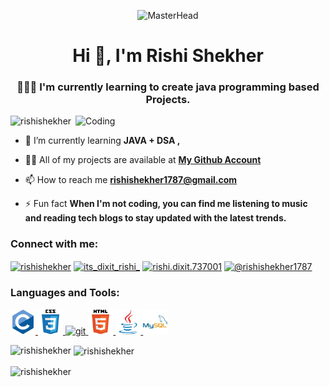 <p align="center">
  <img src="https://media3.giphy.com/media/v1.Y2lkPTc5MGI3NjExYWsyb3EyamhrbzUxOGUzNG9keGJ5MWVnaTJzcDA3NmhndW1xc3o1cyZlcD12MV9pbnRlcm5hbF9naWZfYnlfaWQmY3Q9Zw/WtTnAfZn6aVJfBzlN3/giphy.webp" alt="MasterHead">
</p>
<h1 align="center">Hi 👋, I'm Rishi Shekher</h1>
<h3 align="center">👨🏽‍💻 I'm currently learning to create java programming based Projects.</h3>
<img align="right" alt="Coding" width="400" src="https://cdn.dribbble.com/users/1162077/screenshots/3848914/programmer.gif">

<p align="left"> <img src="https://komarev.com/ghpvc/?username=rishishekher&label=Profile%20views&color=0e75b6&style=flat" alt="rishishekher" /> </p>

- 🌱 I’m currently learning **JAVA + DSA ,**

- 👨‍💻 All of my projects are available at <strong><a href="https://github.com/rishishekher?tab=repositories">My Github Account</a></strong></li>

- 📫 How to reach me **rishishekher1787@gmail.com**

- ⚡ Fun fact **When I'm not coding, you can find me listening to music and reading tech blogs to stay updated with the latest trends.**

<h3 align="left">Connect with me:</h3>
<p align="left">
<a href="https://www.linkedin.com/in/rishi-shekher-8003482b2/" target="blank"><img align="center" src="https://raw.githubusercontent.com/rahuldkjain/github-profile-readme-generator/master/src/images/icons/Social/linked-in-alt.svg" alt="rishishekher" height="30" width="40" /></a>
<a href="https://instagram.com/its_dixit_rishi_" target="blank"><img align="center" src="https://raw.githubusercontent.com/rahuldkjain/github-profile-readme-generator/master/src/images/icons/Social/instagram.svg" alt="its_dixit_rishi_" height="30" width="40" /></a>
<a href="https://www.facebook.com/rishi.dixit.737001" target="blank"><img align="center" src="https://raw.githubusercontent.com/rahuldkjain/github-profile-readme-generator/master/src/images/icons/Social/facebook.svg" alt="rishi.dixit.737001" height="30" width="40" /></a>
<a href="https://www.hackerrank.com/profile/rishishekher1787" target="blank"><img align="center" src="https://raw.githubusercontent.com/rahuldkjain/github-profile-readme-generator/master/src/images/icons/Social/hackerrank.svg" alt="@rishishekher1787" height="30" width="40" /></a>
</p>

<h3 align="left">Languages and Tools:</h3>
<p align="left"> <a href="https://www.cprogramming.com/" target="_blank" rel="noreferrer"> <img src="https://raw.githubusercontent.com/devicons/devicon/master/icons/c/c-original.svg" alt="c" width="40" height="40"/> </a> <a href="https://www.w3schools.com/css/" target="_blank" rel="noreferrer"> <img src="https://raw.githubusercontent.com/devicons/devicon/master/icons/css3/css3-original-wordmark.svg" alt="css3" width="40" height="40"/> </a> <a href="https://git-scm.com/" target="_blank" rel="noreferrer"> <img src="https://www.vectorlogo.zone/logos/git-scm/git-scm-icon.svg" alt="git" width="40" height="40"/> </a> <a href="https://www.w3.org/html/" target="_blank" rel="noreferrer"> <img src="https://raw.githubusercontent.com/devicons/devicon/master/icons/html5/html5-original-wordmark.svg" alt="html5" width="40" height="40"/> </a> <a href="https://www.java.com" target="_blank" rel="noreferrer"> <img src="https://raw.githubusercontent.com/devicons/devicon/master/icons/java/java-original.svg" alt="java" width="40" height="40"/> </a> <a href="https://www.mysql.com/" target="_blank" rel="noreferrer"> <img src="https://raw.githubusercontent.com/devicons/devicon/master/icons/mysql/mysql-original-wordmark.svg" alt="mysql" width="40" height="40"/> </a> </p>

<p><img align="left" src="https://github-readme-stats.vercel.app/api/top-langs?username=rishishekher&show_icons=true&locale=en&layout=compact" alt="rishishekher" /></p>

<p>&nbsp;<img align="center" src="https://github-readme-stats.vercel.app/api?username=rishishekher&show_icons=true&locale=en" alt="rishishekher" /></p>

<p><img align="center" src="https://github-readme-streak-stats.herokuapp.com/?user=rishishekher&" alt="rishishekher" /></p>
